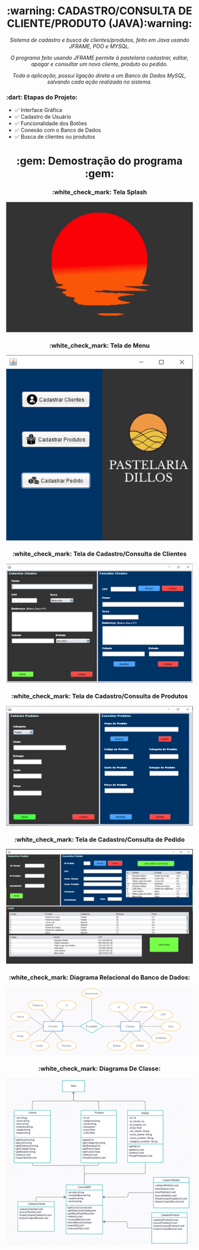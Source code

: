  <h1 align= "center">:warning: CADASTRO/CONSULTA DE CLIENTE/PRODUTO (JAVA):warning: </h1> 
<p align= "center"><i>Sistema de cadastro e busca de clientes/produtos, feito em Java usando JFRAME, POO e MYSQL.</p></i>
<p align="center"><i>O programa feito usando JFRAME permite à pastelaria cadastrar, editar, apagar e consultar um novo cliente, produto ou pedido.</p></i>
<p align="center"><i>Toda a aplicação, possui ligação direta a um Banco de Dados MySQL, salvando cada ação realizada no sistema.</p></i>



<h3>:dart: Etapas do Projeto:</h3> 

- :white_check_mark: Interface Gráfica
- :white_check_mark: Cadastro de Usuário
- :white_check_mark: Funcionalidade dos Botões
- :white_check_mark: Conexão com o Banco de Dados
- :white_check_mark: Busca de clientes ou produtos 
<h1 align= "center">:gem: Demostração do programa :gem:</h1>

<h3 align="center">:white_check_mark: Tela Splash</h3>

<p align ="center">
<img src ="images/new_carregamento.PNG"</>


<h3 align="center">:white_check_mark: Tela de Menu</h3>

<p align ="center">
<img src ="images/new_menu.PNG"</>



<h3 align="center">:white_check_mark: Tela de Cadastro/Consulta de Clientes</h3>



<p align ="center">
 <img src ="images/new_cliente.PNG"</>


<h3 align="center">:white_check_mark: Tela de Cadastro/Consulta de Produtos
 

<p align ="center">
  <img src ="images/new_produto.PNG"</>

<h3 align="center">:white_check_mark: Tela de Cadastro/Consulta de Pedido
 <p align ="center">
  <img src ="images/new_pedidos3.PNG"</>
  
<h3 align="center">:white_check_mark: Diagrama Relacional do Banco de Dados:</h3> 
<p align ="center">
  <img src ="Diagramas/BancoDeDados.PNG"</>
 
<h3 align="center">:white_check_mark: Diagrama De Classe:</h3> 
<p align ="center">
  <img src ="Diagramas/DiagramaDeClasse.PNG"</>
 
